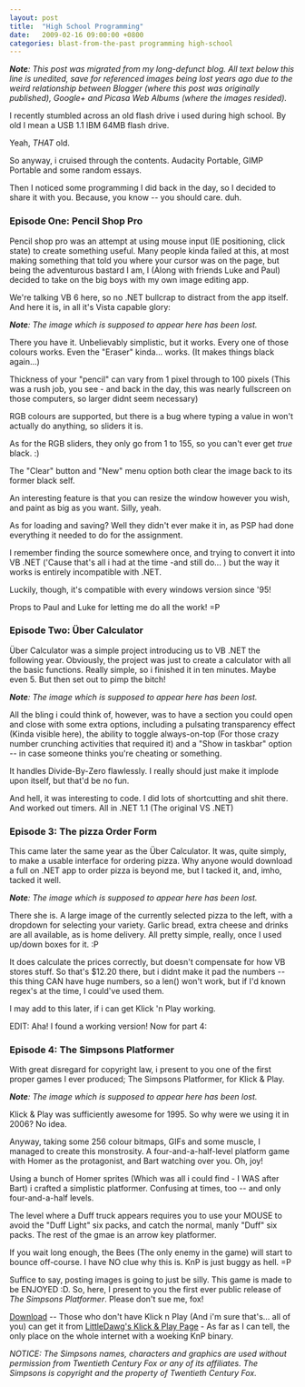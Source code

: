 ```yaml
---
layout: post
title:  "High School Programming"
date:   2009-02-16 09:00:00 +0800
categories: blast-from-the-past programming high-school
---
```


_**Note**: This post was migrated from my long-defunct blog. All text below this line is unedited, save for referenced images being lost years ago due to the weird relationship between Blogger (where this post was originally published), Google+ and Picasa Web Albums (where the images resided)._

I recently stumbled across an old flash drive i used during high school. By old I mean a USB 1.1 IBM 64MB flash drive.

Yeah, *THAT* old.

So anyway, i cruised through the contents. Audacity Portable, GIMP Portable and some random essays.

Then I noticed some programming I did back in the day, so I decided to share it with you. Because, you know -- you should care. duh.

### Episode One: Pencil Shop Pro

Pencil shop pro was an attempt at using mouse input (IE positioning, click state) to create something useful. Many people kinda failed at this, at most making something that told you where your cursor was on the page, but being the adventurous bastard I am, I (Along with friends Luke and Paul) decided to take on the big boys with my own image editing app.

We're talking VB 6 here, so no .NET bullcrap to distract from the app itself. And here it is, in all it's Vista capable glory:

_**Note**: The image which is supposed to appear here has been lost._

There you have it. Unbelievably simplistic, but it works. Every one of those colours works. Even the "Eraser" kinda... works. (It makes things black again...)

Thickness of your "pencil" can vary from 1 pixel through to 100 pixels (This was a rush job, you see - and back in the day, this was nearly fullscreen on those computers, so larger didnt seem necessary)

RGB colours are supported, but there is a bug where typing a value in won't actually do anything, so sliders it is.

As for the RGB sliders, they only go from 1 to 155, so you can't ever get *true* black. :)

The "Clear" button and "New" menu option both clear the image back to its former black self.

An interesting feature is that you can resize the window however you wish, and paint as big as you want. Silly, yeah.

As for loading and saving? Well they didn't ever make it in, as PSP had done everything it needed to do for the assignment.

I remember finding the source somewhere once, and trying to convert it into VB .NET ('Cause that's all i had at the time -and still do... ) but the way it works is entirely incompatible with .NET.

Luckily, though, it's compatible with every windows version since '95!

Props to Paul and Luke for letting me do all the work! =P

### Episode Two: Über Calculator

Über Calculator was a simple project introducing us to VB .NET the following year. Obviously, the project was just to create a calculator with all the basic functions. Really simple, so i finished it in ten minutes. Maybe even 5. But then set out to pimp the bitch!

_**Note**: The image which is supposed to appear here has been lost._

All the bling i could think of, however, was to have a section you could open and close with some extra options, including a pulsating transparency effect (Kinda visible here), the ability to toggle always-on-top (For those crazy number crunching activities that required it) and a "Show in taskbar" option -- in case someone thinks you're cheating or something.

It handles Divide-By-Zero flawlessly. I really should just make it implode upon itself, but that'd be no fun.

And hell, it was interesting to code. I did lots of shortcutting and shit there. And worked out timers. All in .NET 1.1 (The original VS .NET)

### Episode 3: The pizza Order Form

This came later the same year as the Über Calculator. It was, quite simply, to make a usable interface for ordering pizza. Why anyone would download a full on .NET app to order pizza is beyond me, but I tacked it, and, imho, tacked it well.

_**Note**: The image which is supposed to appear here has been lost._

There she is. A large image of the currently selected pizza to the left, with a  dropdown for selecting your variety. Garlic bread, extra cheese and drinks are all available, as is home delivery. All pretty simple, really, once I used up/down boxes for it. :P

It does calculate the prices correctly, but doesn't compensate for how VB stores stuff. So that's $12.20 there, but i didnt make it pad the numbers -- this thing CAN have huge numbers, so a len() won't work, but if I'd known regex's at the time, I could've used them.

I may add to this later, if i can get Klick 'n Play working.

EDIT: Aha! I found a working version! Now for part 4:

### Episode 4: The Simpsons Platformer

With great disregard for copyright law, i present to you one of the first proper games I ever produced; The Simpsons Platformer, for Klick &amp; Play.

_**Note**: The image which is supposed to appear here has been lost._

Klick &amp; Play was sufficiently awesome for 1995. So why were we using it in 2006? No idea.

Anyway, taking some 256 colour bitmaps, GIFs and some muscle, I managed to create this monstrosity. A four-and-a-half-level platform game with Homer as the protagonist, and Bart watching over you. Oh, joy!

Using a bunch of Homer sprites (Which was all i could find - I WAS after Bart) i crafted a simplistic platformer. Confusing at times, too -- and only four-and-a-half levels.

The level where a Duff truck appears requires you to use your MOUSE to avoid the "Duff Light" six packs, and catch the normal, manly "Duff" six packs. The rest of the gmae is an arrow key platformer.

If you wait long enough, the Bees (The only enemy in the game) will start to bounce off-course. I have NO clue why this is. KnP is just buggy as hell. =P

Suffice to say, posting images is going to just be silly. This game is made to be ENJOYED :D. So, here, I present to you the first ever public release of *The Simpsons Platformer*. Please don't sue me, fox!

[Download](http://members.ii.net/%7Egregstokes/ext/gshblog/dl/simpplat/simpplat.7z) -- Those who don't have Klick n Play (And i'm sure that's... all of you) can get it from [LittleDawg's Klick &amp; Play Page](http://members.tripod.com/%7ELittleDawg/knp.htm) - As far as I can tell, the only place on the whole internet with a woeking KnP binary.

*NOTICE: The Simpsons names, characters and graphics are used without permission from Twentieth Century Fox or any of its affiliates. The Simpsons is copyright and the property of Twentieth Century Fox.*
